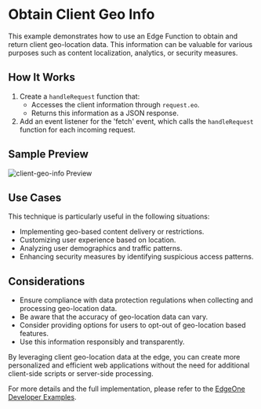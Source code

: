 # Obtain Client Geo Info

This example demonstrates how to use an Edge Function to obtain and return client geo-location data. This information can be valuable for various purposes such as content localization, analytics, or security measures.

## How It Works

1. Create a `handleRequest` function that:
   - Accesses the client information through `request.eo`.
   - Returns this information as a JSON response.
2. Add an event listener for the 'fetch' event, which calls the `handleRequest` function for each incoming request.

## Sample Preview

![client-geo-info Preview](../image/client-geo-info.avif)

## Use Cases

This technique is particularly useful in the following situations:

- Implementing geo-based content delivery or restrictions.
- Customizing user experience based on location.
- Analyzing user demographics and traffic patterns.
- Enhancing security measures by identifying suspicious access patterns.

## Considerations

- Ensure compliance with data protection regulations when collecting and processing geo-location data.
- Be aware that the accuracy of geo-location data can vary.
- Consider providing options for users to opt-out of geo-location based features.
- Use this information responsibly and transparently.

By leveraging client geo-location data at the edge, you can create more personalized and efficient web applications without the need for additional client-side scripts or server-side processing.

For more details and the full implementation, please refer to the [EdgeOne Developer Examples](https://edgeone.ai/developer/examples/hub-obtainingclientipaddress).